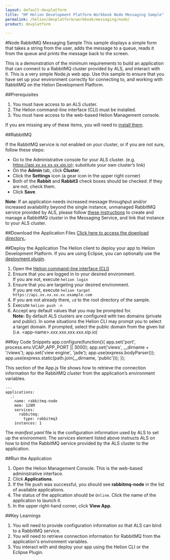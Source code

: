 ```yaml
---
layout: default-devplatform
title: "HP Helion Development Platform Workbook Node Messaging Sample"
permalink: /helion/devplatform/workbook/messaging/node/
product: devplatform

---
```

<!--UNDER REVISION-->
#Node RabbitMQ Messaging Sample
This sample displays a simple form that takes a string from the user, adds the message to a queue, reads it from the queue and prints the message back to the screen. 

This is a demonstration of the minimum requirements to build an application that can connect to a RabbitMQ cluster provided by ALS, and interact with it. This is a very simple Node.js web app.  Use this sample to ensure that you have set up your environment correctly for connecting to, and working with RabbitMQ on the Helion Development Platform.

##Prerequisites

1.	You must have access to an ALS cluster.
2.	The Helion command-line interface (CLI) must be installed.
3.	You must have access to the web-based Helion Management console.

If you are missing any of these items, you will need to [install them](/helion/devplatform/appdev/).

##RabbitMQ

If the RabbitMQ service is not enabled on your cluster, or if you are not sure, follow these steps:

- Go to the Administrative console for your ALS cluster. (e.g. https://api.xx.xx.xx.xx.xip.io);  substitute your own cluster’s link)
- On the **Admin** tab, click **Cluster**.
- Click the **Settings** icon (a gear icon in the upper right corner)
- Both of the **Rabbit** and **Rabbit3** check boxes should be checked. If they are not, check them.
- Click **Save**.

**Note**: If an application needs increased message throughput and/or increased availability beyond the single instance, unmanaged RabbitMQ service provided by ALS, please follow [these instructions](/helion/devplatform/messageservice) to create and manage a RabbitMQ cluster in the Messaging Service, and link that instance to your ALS cluster.

##Download the Application Files
[Click here to access the download directory.](https://github.com/HelionDevPlatform/helion-rabbitmq-node).

##Deploy the Application
The Helion client to deploy your app to Helion Development Platform.  If you are using Eclipse, you can optionally use the [deployment plugin](/helion/devplatform/eclipse/).

1.	Open the [Helion command-line interface (CLI)](/als/v1/user/reference/client-ref/)
2.	Ensure that you are logged in to your desired environment.  <br>If you are not, execute `helion login` 
3.	Ensure that you are targeting your desired environment.  <br> If you are not, execute `helion target https://api.xx.xx.xx.xx.example.com`
4.	If you are not already there, `cd` to the root directory of the sample.
5.	Execute `helion push -n`
6.	Accept any default values that you may be prompted for.  
**Note:** By default ALS clusters are configured with two domains (private and public). In some situations the Helion CLI may prompt you to select a target domain. If prompted, select the public domain from the given list (i.e. &lt;app-name&gt;.xxx.xxx.xxx.xxx.xip.io) 


##Key Code Snippets
	app.configure(function(){
	  app.set('port', process.env.VCAP_APP_PORT || 3000);
	  app.set('views', __dirname + '/views');
	  app.set('view engine', 'jade');
	  app.use(express.bodyParser());
	  app.use(express.static(path.join(__dirname, 'public')));
	});


This section of the App.js file shows how to retrieve the connection information for the RabbitMQ cluster from the application’s environment variables.
	
	---
	applications:
	  .:
	    name: rabbitmq-node
	    mem: 128M
	    services:
	      rabbitmq:
	        type: rabbitmq3
	    instances: 1

The *manifest.yaml* file is the configuration information used by ALS to set up the environment. The *services* element listed above instructs ALS on how to bind the RabbitMQ service provided by the ALS cluster to the application.

##Run the Application
1.	Open the Helion Management Console. This is the web-based administrative interface.
2.	Click **Applications**.
3.	If the file push was successful, you should see **rabbitmq-node** in the list of available applications.
4.	The status of the application should be `Online`. Click the name of the application to launch it.
5.  In the upper right-hand corner, click **View App**.

##Key Learnings
1.	You will need to provide configuration information so that ALS can bind to a RabbitMQ service.
2.	You will need to retrieve connection information for RabbitMQ from the application's environment variables.
3.	You interact with and deploy your app using the Helion CLI or the Eclipse Plugin.